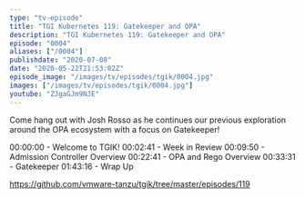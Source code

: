 ```yaml
---
type: "tv-episode"
title: "TGI Kubernetes 119: Gatekeeper and OPA"
description: "TGI Kubernetes 119: Gatekeeper and OPA"
episode: "0004"
aliases: ["/0004"]
publishdate: "2020-07-08"
date: "2020-05-22T21:53:02Z"
episode_image: "/images/tv/episodes/tgik/0004.jpg"
images: ["/images/tv/episodes/tgik/0004.jpg"]
youtube: "ZJgaGJm9NJE"
---
```


Come hang out with Josh Rosso as he continues our previous exploration around the OPA ecosystem with a focus on Gatekeeper!

00:00:00 - Welcome to TGIK!
00:02:41 - Week in Review
00:09:50 - Admission Controller Overview
00:22:41 - OPA and Rego Overview
00:33:31 - Gatekeeper
01:43:16 - Wrap Up

https://github.com/vmware-tanzu/tgik/tree/master/episodes/119
